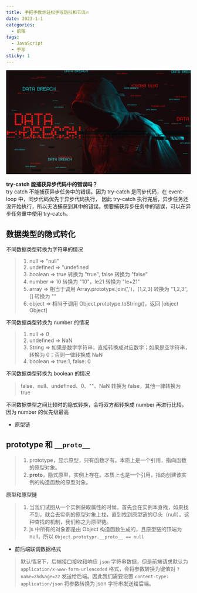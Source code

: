 ```yaml
---
title: 手把手教你轻松手写防抖和节流🔥
date: 2023-1-1
categories:
  - 前端
tags:
  - JavaScript
  - 手写
sticky: 1 
---
```



![alt text](/logo1.jpg)

<!-- more -->

__try-catch 能捕获异步代码中的错误吗？__
<br>try catch 不能捕获异步任务中的错误。因为 try-catch 是同步代码，在 event-loop 中，同步代码优先于异步代码执行， 因此 try-catch 执行完后，异步任务还没开始执行，所以无法捕获到其中的错误。想要捕获异步任务中的错误，可以在异步任务重中使用 try-catch。






## 数据类型的隐式转化

不同数据类型转换为字符串的情况
>1. null => "null"
>2. undefined => "undefined
>3. boolean => true 转换为 "true", false 转换为 "false"
>4. number => 10 转换为 "10"，le21 转换为 "le+21"
>5. array => 相当于调用 Array.prototype.join(',')，[1,2,3] 转换为 "1,2,3", [] 转换为 ""
>6. object => 相当于调用 Object.prototype.toString()，返回 [object Object]

不同数据类型转换为 number 的情况
>1. null => 0
>2. undefined => NaN
>3. String => 如果是数字字符串，直接转换成对应数字；如果是空字符串，转换为 0；否则一律转换成 NaN
>4. boolean => true:1, false: 0

不同数据类型转换为 boolean 的情况
>false、null、undefined、0、""、NaN 转换为 false，其他一律转换为 true

不同数据类型之间比较时的隐式转换，会将双方都转换成 number 再进行比较，因为 number 的优先级最高

* 原型链

## prototype 和 `__proto__`
>1. prototype，显示原型，只有函数才有。本质上是一个引用，指向函数的原型对象。
>2. __proto__，隐式原型，实例上存在。本质上也是一个引用，指向创建该实例的构造函数的原型对象。

原型和原型链
>1. 当我们试图从一个实例获取属性的时候，首先会在实例本身找，如果找不到，就会去实例的原型对象上找，直到找到原型链的尽头（null）。这种查找的机制，我们称之为原型链。
>2. js 中所有的对象都是由 Object 构造函数生成的，且原型链的顶端为 null，所以 `Object.prototypr.__proto__ == null`

* 前后端联调数据格式

>默认情况下，后端接口接收和响应 `json` 字符串数据，但是前端请求默认为 `application/x-www-form-urlencoded` 格式，会将参数转换为键值对 `?name=zhd&age=22` 发送给后端。因此我们需要设置 `content-type: application/json` 将参数转换为 json 字符串发送给后端。